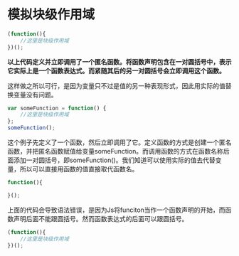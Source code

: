 # 模拟块级作用域

```js
(function(){
	//这里是块级作用域
})();
```

**以上代码定义并立即调用了一个匿名函数。将函数声明包含在一对圆括号中，表示它实际上是一个函数表达式。而紧随其后的另一对圆括号会立即调用这个函数。**

这样做之所以可行，是因为变量只不过是值的另一种表现形式，因此用实际的值替换变量没有问题。

```js
var someFunction = function() {
	//这里是块级作用域
};
someFunction();
```

这个例子先定义了一个函数，然后立即调用了它。定义函数的方式是创建一个匿名函数，并把匿名函数赋值给变量someFunction。而调用函数的方式在函数名称后面添加一对圆括号，即someFunction()。我们知道可以使用实际的值去代替变量，所以可以直接用函数的值直接取代函数名。

```js
function(){

}();
```

上面的代码会导致语法错误，是因为Js将funciton当作一个函数声明的开始，而函数声明后面不能跟圆括号。然而函数表达式的后面可以跟圆括号。

```js
(function(){
	//这里是块级作用域
})();
```